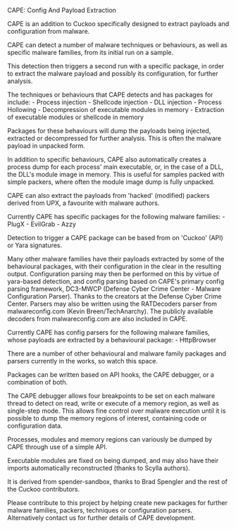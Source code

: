 CAPE: Config And Payload Extraction

CAPE is an addition to Cuckoo specifically designed to extract payloads and configuration from malware.

CAPE can detect a number of malware techniques or behaviours, as well as specific malware families, from its initial run on a sample. 

This detection then triggers a second run with a specific package, in order to extract the malware payload and possibly its configuration, for further analysis.

The techniques or behaviours that CAPE detects and has packages for include:
    - Process injection
        - Shellcode injection
        - DLL injection
        - Process Hollowing
    - Decompression of executable modules in memory
    - Extraction of executable modules or shellcode in memory

Packages for these behaviours will dump the payloads being injected, extracted or decompressed for further analysis. This is often the malware payload in unpacked form.    

In addition to specific behaviours, CAPE also automatically creates a process dump for each process' main executable, or, in the case of a DLL, the DLL's module image in memory. This is useful for samples packed with simple packers, where often the module image dump is fully unpacked.
    
CAPE can also extract the payloads from 'hacked' (modified) packers derived from UPX, a favourite with malware authors.
    
Currently CAPE has specific packages for the following malware families:
    - PlugX
    - EvilGrab
    - Azzy

Detection to trigger a CAPE package can be based from on 'Cuckoo' (API) or Yara signatures.
    
Many other malware families have their payloads extracted by some of the behavioural packages, with their configuration in the clear in the resulting output. Configuration parsing may then be performed on this by virtue of yara-based detection, and config parsing based on CAPE's primary config parsing framework, DC3-MWCP (Defense Cyber Crime Center - Malware Configuration Parser). Thanks to the creators at the Defense Cyber Crime Center. Parsers may also be written using the RATDecoders parser from malwareconfig.com (Kevin Breen/TechAnarchy). The publicly available decoders from malwareconfig.com are also included in CAPE.

Currently CAPE has config parsers for the following malware families, whose payloads are extracted by a behavioural package:
    - HttpBrowser

There are a number of other behavioural and malware family packages and parsers currently in the works, so watch this space.
    
Packages can be written based on API hooks, the CAPE debugger, or a combination of both.

The CAPE debugger allows four breakpoints to be set on each malware thread to detect on read, write or execute of a memory region, as well as single-step mode. This allows fine control over malware execution until it is possible to dump the memory regions of interest, containing code or configuration data.

Processes, modules and memory regions can variously be dumped by CAPE through use of a simple API.

Executable modules are fixed on being dumped, and may also have their imports automatically reconstructed (thanks to Scylla authors).

It is derived from spender-sandbox, thanks to Brad Spengler and the rest of the Cuckoo contributors.

Please contribute to this project by helping create new packages for further malware families, packers, techniques or configuration parsers. Alternatively contact us for further details of CAPE development.